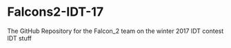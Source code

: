 # Falcons2-IDT-17
The GitHub Repository for the Falcon_2 team on the winter 2017 IDT contest
IDT stuff
